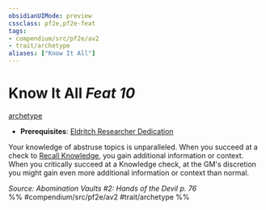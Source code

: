 ```yaml
---
obsidianUIMode: preview
cssclass: pf2e,pf2e-feat
tags:
- compendium/src/pf2e/av2
- trait/archetype
aliases: ["Know It All"]
---
```

# Know It All  *Feat 10*  
[archetype](../../rules/traits/archetype.md)  

- **Prerequisites**: [Eldritch Researcher Dedication](eldritch-researcher-dedication-av2.md)

Your knowledge of abstruse topics is unparalleled. When you succeed at a check to [Recall Knowledge](../../rules/actions/recall-knowledge.md), you gain additional information or context. When you critically succeed at a Knowledge check, at the GM's discretion you might gain even more additional information or context than normal.

*Source: Abomination Vaults #2: Hands of the Devil p. 76*  
%% #compendium/src/pf2e/av2 #trait/archetype %%